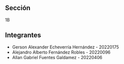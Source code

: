 
## Sección

1B

## Integrantes

* Gerson Alexander Echeverría Hernández - 20220175
* Alejandro Alberto Fernández Robles - 20220096
* Allan Gabriel Fuentes Galdamez - 20220406

